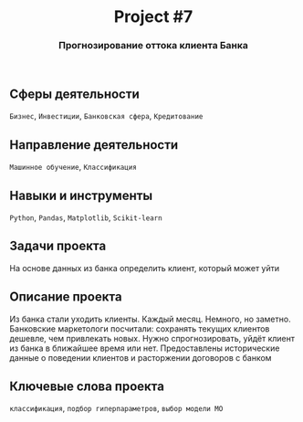 <h1 align="center">  
  Project #7 
</h1> 

<h3 align="center"> Прогнозирование оттока клиента Банка </h3>
<br>

## Сферы деятельности
`Бизнес`, `Инвестиции`, `Банковская сфера`, `Кредитование`

## Направление деятельности
`Машинное обучение`, `Классификация`

## Навыки и инструменты
`Python`, `Pandas`, `Matplotlib`, `Scikit-learn`

## Задачи проекта
На основе данных из банка определить клиент, который может уйти

## Описание проекта
Из банка стали уходить клиенты. Каждый месяц. Немного, но заметно. Банковские маркетологи посчитали: сохранять текущих клиентов дешевле, чем привлекать новых.
Нужно спрогнозировать, уйдёт клиент из банка в ближайшее время или нет. Предоставлены исторические данные о поведении клиентов и расторжении договоров с банком

## Ключевые слова проекта
`классификация`, `подбор гиперпараметров`, `выбор модели МО`
